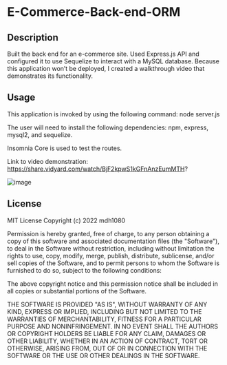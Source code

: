 # E-Commerce-Back-end-ORM

## Description
 Built the back end for an e-commerce site. Used Express.js API and configured it to use Sequelize to interact with a MySQL database. Because this application won’t be deployed, I created a walkthrough video that demonstrates its functionality.

## Usage
This application is invoked by using the following command: node server.js

The user will need to install the following dependencies: npm, express, mysql2, and sequelize. 

Insomnia Core is used to test the routes. 

Link to video demonstration: https://share.vidyard.com/watch/BjF2kpwS1kGFnAnzEumMTH?

![image](https://user-images.githubusercontent.com/110183347/208147567-9395fa44-de93-45ce-ae9c-55d7d769ecfc.png)

## License
MIT License Copyright (c) 2022 mdh1080

Permission is hereby granted, free of charge, to any person obtaining a copy
of this software and associated documentation files (the "Software"), to deal
in the Software without restriction, including without limitation the rights
to use, copy, modify, merge, publish, distribute, sublicense, and/or sell
copies of the Software, and to permit persons to whom the Software is
furnished to do so, subject to the following conditions:

The above copyright notice and this permission notice shall be included in all
copies or substantial portions of the Software.

THE SOFTWARE IS PROVIDED "AS IS", WITHOUT WARRANTY OF ANY KIND, EXPRESS OR
IMPLIED, INCLUDING BUT NOT LIMITED TO THE WARRANTIES OF MERCHANTABILITY,
FITNESS FOR A PARTICULAR PURPOSE AND NONINFRINGEMENT. IN NO EVENT SHALL THE
AUTHORS OR COPYRIGHT HOLDERS BE LIABLE FOR ANY CLAIM, DAMAGES OR OTHER
LIABILITY, WHETHER IN AN ACTION OF CONTRACT, TORT OR OTHERWISE, ARISING FROM,
OUT OF OR IN CONNECTION WITH THE SOFTWARE OR THE USE OR OTHER DEALINGS IN THE
SOFTWARE.

